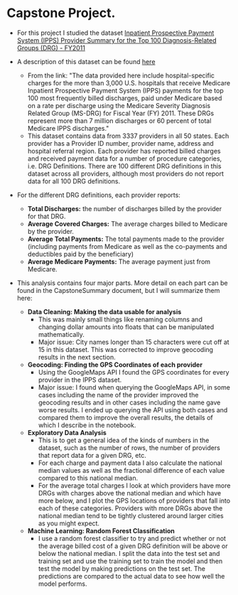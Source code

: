 # Capstone Project.

* For this project I studied the dataset [Inpatient Prospective Payment System (IPPS) Provider Summary for the Top 100 Diagnosis-Related Groups (DRG) - FY2011](https://data.cms.gov/Medicare/Inpatient-Prospective-Payment-System-IPPS-Provider/97k6-zzx3)

* A description of this dataset can be found [here](https://www.cms.gov/Research-Statistics-Data-and-Systems/Statistics-Trends-and-Reports/Medicare-Provider-Charge-Data/Inpatient2011.html)
    * From the link: "The data provided here include hospital-specific charges for the more than 3,000 U.S. hospitals that receive Medicare Inpatient Prospective Payment System (IPPS) payments for the top 100 most frequently billed discharges, paid under Medicare based on a rate per discharge using the Medicare Severity Diagnosis Related Group (MS-DRG) for Fiscal Year (FY) 2011. These DRGs represent more than 7 million discharges or 60 percent of total Medicare IPPS discharges."
   * This dataset contains data from 3337 providers in all 50 states. Each provider has a Provider ID number, provider name, address and hospital referral region. Each provider has reported billed charges and received payment data for a number of procedure categories, i.e. DRG Definitions. There are 100 different DRG definitions in this dataset across all providers, although most providers do not report data for all 100 DRG definitions.

* For the different DRG definitions, each provider reports:
    * **Total Discharges:** the number of discharges billed by the provider for that DRG.
    * **Average Covered Charges:** The average charges billed to Medicare by the provider.
    * **Average Total Payments:** The total payments made to the provider (including payments from Medicare as well as the co-payments and deductibles paid by the beneficiary)
    * **Average Medicare Payments:** The average payment just from Medicare.
    
* This analysis contains four major parts. More detail on each part can be found in the CapstoneSummary document, but I will summarize them here:
    * **Data Cleaning: Making the data usable for analysis**
      * This was mainly small things like renaming columns and changing dollar amounts into floats that can be manipulated mathematically.
      * Major issue: City names longer than 15 characters were cut off at 15 in this dataset. This was corrected to improve geocoding results in the next section.
    * **Geocoding: Finding the GPS Coordinates of each provider**
      * Using the GoogleMaps API I found the GPS coordinates for every provider in the IPPS dataset.
      * Major issue: I found when querying the GoogleMaps API, in some cases including the name of the provider improved the geocoding results and in other cases including the name gave worse results. I ended up querying the API using both cases and compared them to improve the overall results, the details of which I describe in the notebook.
    * **Exploratory Data Analysis**
      * This is to get a general idea of the kinds of numbers in the dataset, such as the number of rows, the number of providers that report data for a given DRG, etc.
      * For each charge and payment data I also calculate the national median values as well as the fractional difference of each value compared to this national median.
      * For the average total charges I look at which providers have more DRGs with charges above the national median and which have more below, and I plot the GPS locations of providers that fall into each of these categories. Providers with more DRGs above the national median tend to be tightly clustered around larger cities as you might expect.
    * **Machine Learning: Random Forest Classification**
      * I use a random forest classifier to try and predict whether or not the average billed cost of a given DRG definition will be above or below the national median. I split the data into the test set and training set and use the training set to train the model and then test the model by making predictions on the test set. The predictions are compared to the actual data to see how well the model performs.